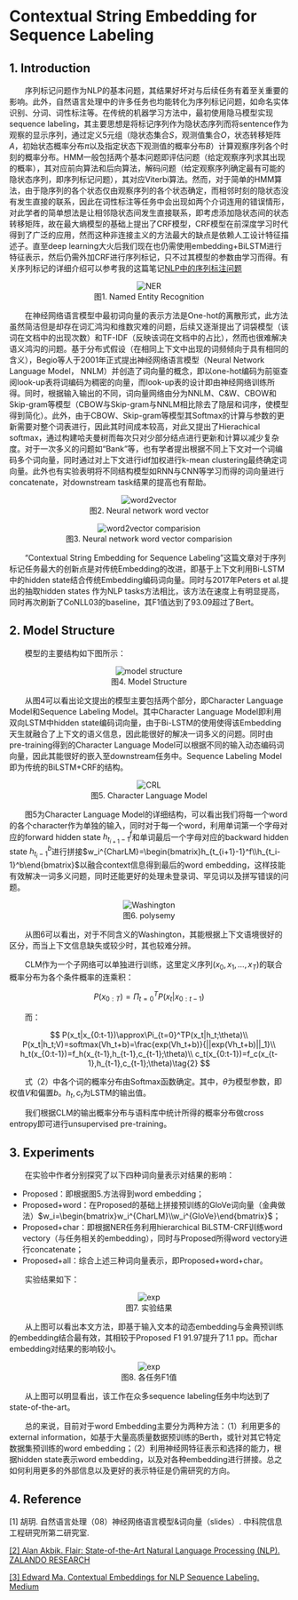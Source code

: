 # Contextual String Embedding for Sequence Labeling

## 1. Introduction

&emsp;&emsp;序列标记问题作为NLP的基本问题，其结果好坏对与后续任务有着至关重要的影响。此外，自然语言处理中的许多任务也均能转化为序列标记问题，如命名实体识别、分词、词性标注等。在传统的机器学习方法中，最初使用隐马模型实现sequence labeling，其主要思想是将标记序列作为隐状态序列而将sentence作为观察的显示序列，通过定义5元组（隐状态集合$S$，观测值集合$O$，状态转移矩阵$A$，初始状态概率分布$\pi$以及指定状态下观测值的概率分布$B$）计算观察序列各个时刻的概率分布。HMM一般包括两个基本问题即评估问题（给定观察序列求其出现的概率），其对应前向算法和后向算法，解码问题（给定观察序列确定最有可能的隐状态序列，即序列标记问题），其对应Viterbi算法。然而，对于简单的HMM算法，由于隐序列的各个状态仅由观察序列的各个状态确定，而相邻时刻的隐状态没有发生直接的联系，因此在词性标注等任务中会出现如两个介词连用的错误情形，对此学者的简单想法是让相邻隐状态间发生直接联系，即考虑添加隐状态间的状态转移矩阵，故在最大熵模型的基础上提出了CRF模型，CRF模型在前深度学习时代得到了广泛的应用，然而这种非连接主义的方法最大的缺点是依赖人工设计特征描述子。直至deep learning大火后我们现在也仍需使用embedding+BiLSTM进行特征表示，然后仍需外加CRF进行序列标记，只不过其模型的参数由学习而得。有关序列标记的详细介绍可以参考我的这篇笔记[NLP中的序列标注问题](https://zhuanlan.zhihu.com/p/50184092)

<center>

![NER](NER.png)
<br/>
图1. Named Entity Recognition
</center>

&emsp;&emsp;在神经网络语言模型中最初词向量的表示方法是One-hot的离散形式，此方法虽然简洁但是却存在词汇鸿沟和维数灾难的问题，后续又逐渐提出了词袋模型（该词在文档中的出现次数）和TF-IDF（反映该词在文档中的占比），然而也很难解决语义鸿沟的问题。基于分布式假设（在相同上下文中出现的词频倾向于具有相同的含义），Begio等人于2001年正式提出神经网络语言模型（Neural Network Language Model， NNLM）并创造了词向量的概念，即以one-hot编码为前驱查阅look-up表将词编码为稠密的向量，而look-up表的设计即由神经网络训练所得。同时，根据输入输出的不同，词向量网络由分为NNLM、C&W、CBOW和Skip-gram等模型（CBOW与Skip-gram与NNLM相比除去了隐层和词序，使模型得到简化）。此外，由于CBOW、Skip-gram等模型其Softmax的计算与参数的更新需要对整个词表进行，因此其时间成本较高，对此又提出了Hierachical softmax，通过构建哈夫曼树而每次只对少部分结点进行更新和计算以减少复杂度。对于一次多义的问题如“Bank”等，也有学者提出根据不同上下文对一个词编码多个词向量，同时通过对上下文进行idf加权进行k-mean clustering最终确定词向量。此外也有实验表明将不同结构模型如RNN与CNN等学习而得的词向量进行concatenate，对downstream task结果的提高也有帮助。

<center>

![word2vector](word_vector.png)
<br/>
图2. Neural network word vector
</center>

<center>

![word2vector comparision](word_vector_comparision.png)
<br/>
图3. Neural network word vector comparision
</center>

&emsp;&emsp;“Contextual String Embedding for Sequence Labeling”这篇文章对于序列标记任务最大的创新点是对传统Embedding的改进，即基于上下文利用Bi-LSTM中的hidden state结合传统Embedding编码词向量。同时与2017年Peters et al.提出的抽取hidden states 作为NLP tasks方法相比，该方法在速度上有明显提高，同时再次刷新了CoNLL03的baseline，其F1值达到了93.09超过了Bert。

## 2. Model Structure

&emsp;&emsp;模型的主要结构如下图所示：

<center>

![model structure](modelstructure.png)
<br/>
图4. Model Structure
</center>

&emsp;&emsp;从图4可以看出论文提出的模型主要包括两个部分，即Character Language Model和Sequence Labeling Model。其中Character Language Model即利用双向LSTM中hidden state编码词向量，由于Bi-LSTM的使用使得该Embedding天生就融合了上下文的语义信息，因此能很好的解决一词多义的问题。同时由pre-training得到的Character Language Model可以根据不同的输入动态编码词向量，因此其能很好的嵌入至downstream任务中。Sequence Labeling Model即为传统的BiLSTM+CRF的结构。

<center>

![CRL](CRL.png)
<br/>
图5. Character Language Model 
</center>

&emsp;&emsp;图5为Character Language Model的详细结构，可以看出我们将每一个word的各个character作为单独的输入，同时对于每一个word，利用单词第一个字母对应的forward hidden state $h_{t_{i+1}-1}^f$和单词最后一个字母对应的backward hidden state $h_{t_i-1}^b$进行拼接$w_i^{CharLM}=\begin{bmatrix}h_{t_{i+1}-1}^f\\h_{t_i-1}^b\end{bmatrix}$以融合context信息得到最后的word embedding，这样技能有效解决一词多义问题，同时还能更好的处理未登录词、罕见词以及拼写错误的问题。

<center>

![Washington](washington.png)
<br/>
图6. polysemy 
</center>

&emsp;&emsp;从图6可以看出，对于不同含义的Washington，其能根据上下文语境很好的区分，而当上下文信息缺失或较少时，其也较难分辨。

&emsp;&emsp;CLM作为一个子网络可以单独进行训练，这里定义序列$(x_0,x_1,...,x_T)$的联合概率分布为各个条件概率的连乘积：

$$
P(x_{0:T})=\Pi_{t=0}^TP(x_t|x_{0:t-1})\tag{1}
$$

&emsp;&emsp;而：

$$
P(x_t|x_{0:t-1})\approx\Pi_{t=0}^TP(x_t|h_t;\theta)\\
P(x_t|h_t;V)=softmax(Vh_t+b)=\frac{exp(Vh_t+b)}{||exp(Vh_t+b)||_1}\\
h_t(x_{0:t-1})=f_h(x_{t-1},h_{t-1},c_{t-1};\theta)\\
c_t(x_{0:t-1})=f_c(x_{t-1},h_{t-1},c_{t-1};\theta)\tag{2}
$$

&emsp;&emsp;式（2）中各个词的概率分布由Softmax函数确定。其中，$\theta$为模型参数，即权值$V$和偏置$b$。$h_t,c_t$为LSTM的输出值。

&emsp;&emsp;我们根据CLM的输出概率分布与语料库中统计所得的概率分布做cross entropy即可进行unsupervised pre-training。

## 3. Experiments

&emsp;&emsp;在实验中作者分别探究了以下四种词向量表示对结果的影响：

- Proposed：即根据图5.方法得到word embedding；
- Proposed+word：在Proposed的基础上拼接预训练的GloVe词向量（金典做法）$w_i=\begin{bmatrix}w_i^{CharLM}\\w_i^{GloVe}\end{bmatrix}$；  
- Proposed+char：即根据NER任务利用hierarchical BiLSTM-CRF训练word vectory（与任务相关的embedding），同时与Proposed所得word vectory进行concatenate；
- Proposed+all：综合上述三种词向量表示，即Proposed+word+char。

&emsp;&emsp;实验结果如下：

<center>

![exp](exp_1.png)
<br/>
图7. 实验结果
</center>

&emsp;&emsp;从上图可以看出本文方法，即基于输入文本的动态embedding与金典预训练的embedding结合最有效，其相较于Proposed F1 91.97提升了1.1 pp。而char embedding对结果的影响较小。 

<center>

![exp](exp_2.png)
<br/>
图8. 各任务F1值
</center>

&emsp;&emsp;从上图可以明显看出，该工作在众多sequence labeling任务中均达到了state-of-the-art。

&emsp;&emsp;总的来说，目前对于word Embedding主要分为两种方法：（1）利用更多的external information，如基于大量高质量数据预训练的Berth，或针对其它特定数据集预训练的word embedding；（2）利用神经网特征表示和选择的能力，根据hidden state表示word embedding，以及对各种embedding进行拼接。总之如何利用更多的外部信息以及更好的表示特征是仍需研究的方向。

## 4. Reference

[1] 胡玥. 自然语言处理（08）神经网络语言模型&词向量（slides）. 中科院信息工程研究所第二研究室.

[[2] Alan Akbik. Flair: State-of-the-Art Natural Language Processing (NLP). ZALANDO RESEARCH](https://research.zalando.com/welcome/mission/research-projects/flair-nlp/)

[[3] Edward Ma. Contextual Embeddings for NLP Sequence Labeling. Medium](https://towardsdatascience.com/contextual-embeddings-for-nlp-sequence-labeling-9a92ba5a6cf0)


 

